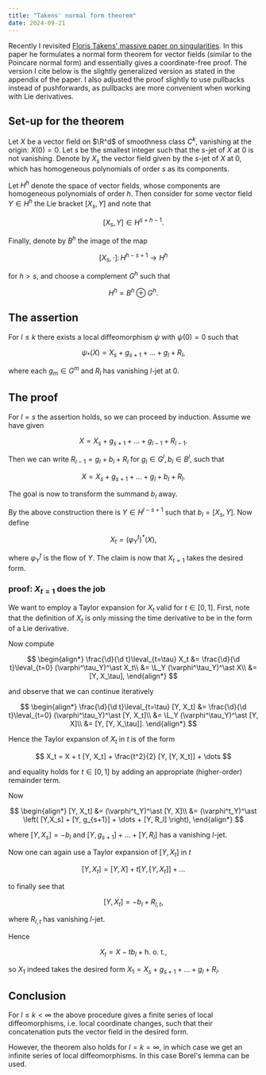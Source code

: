 ```yaml
---
title: "Takens' normal form theorem"
date: 2024-09-21
---
```


Recently I revisited [Floris Takens' massive paper on singularities](https://eudml.org/doc/103931). In this paper he formulates a normal form theorem for vector fields (similar to the Poincare normal form) and essentially gives a coordinate-free proof. The version I cite below is the slightly generalized version as stated in the appendix of the paper. I also adjusted the proof slightly to use pullbacks instead of pushforwards, as pullbacks are more convenient when working with Lie derivatives.

## Set-up for the theorem

Let $X$ be a vector field on $\R^d$ of smoothness class $C^k$, vanishing at the origin: $X(0) = 0$. Let $s$ be the smallest integer such that the $s$-jet of $X$ at 0 is not vanishing. Denote by $X_s$ the vector field given by the $s$-jet of $X$ at 0, which has homogeneous polynomials of order $s$ as its components.

Let $H^h$ denote the space of vector fields, whose components are homogeneous polynomials of order $h$. Then consider for some vector field $Y \in H^h$ the Lie bracket $[ X_s , Y]$ and note that

$$  
[ X_s , Y] \in H^{s+h-1}.
$$

Finally, denote by $B^h$ the image of the map

$$ [ X_s, \cdot] \colon H^{h-s+1} \to H^h$$

for $h>s$, and choose a complement $G^h$ such that 

$$H^h = B^h \oplus G^h.$$

## The assertion

For $l \le k$ there exists a local diffeomorphism $\psi$ with $\psi(0) = 0$ such that

$$
\psi_\ast(X) = X_s + g_{s+1} + \dots + g_l + R_l,
$$

where each $g_m \in G^m$ and $R_l$ has vanishing $l$-jet at 0.

## The proof

For $l = s$ the assertion holds, so we can proceed by induction. Assume we have given

$$
X = X_s + g_{s+1} + \dots + g_{l-1} + R_{l-1}.
$$

Then we can write $R_{l-1} = g_l + b_l + R_l$ for $g_l \in G^l, b_l \in B^l$, such that

$$
X = X_s + g_{s+1} + \dots + g_{l} + b_l + R_{l}.
$$

The goal is now to transform the summand $b_l$ away.

By the above construction there is $Y \in H^{l-s+1}$ such that $b_l = [X_s, Y]$. Now define

$$
X_t = \left( \varphi^t_Y \right)^\ast (X),
$$

where $\varphi^t_Y$ is the flow of $Y$. The claim is now that $X_{t=1}$ takes the desired form.

### proof: $X_{t=1}$ does  the job

We want to employ a Taylor expansion for $X_t$ valid for $t \in [0,1]$. First, note that the definition of $X_t$ is only missing the time derivative to be in the form of a Lie derivative.

Now compute

$$
\begin{align*}
\frac{\d}{\d t}\leval_{t=\tau} X_t &= \frac{\d}{\d t}\leval_{t=0} (\varphi^\tau_Y)^\ast X_t\\
&= \L_Y (\varphi^\tau_Y)^\ast X\\
&= [Y, X_\tau],
\end{align*}
$$

and observe that we can continue iteratively

$$
\begin{align*}
\frac{\d}{\d t}\leval_{t=\tau} [Y, X_t] &= \frac{\d}{\d t}\leval_{t=0} (\varphi^\tau_Y)^\ast [Y, X_t]\\
&= \L_Y (\varphi^\tau_Y)^\ast [Y, X]\\
&= [Y, [Y, X_\tau]].
\end{align*}
$$

Hence the Taylor expansion of $X_t$ in $t$ is of the form

$$
X_t = X + t [Y, X_t] + \frac{t^2}{2} [Y, [Y, X_t]] + \dots
$$

and equality holds for $t \in [0,1]$ by adding an appropriate (higher-order) remainder term.

Now

$$
\begin{align*}
[Y, X_t] &= (\varphi^t_Y)^\ast [Y, X]\\
&= (\varphi^t_Y)^\ast \left( [Y,X_s] + [Y, g_{s+1}] + \dots + [Y, R_l] \right),
\end{align*}
$$

where $[Y,X_s] = - b_l$ and $[Y, g_{s+1}] + \dots + [Y, R_l]$ has a vanishing $l$-jet. 

Now one can again use a Taylor expansion of $[Y, X_t]$ in $t$

$$
[Y, X_t] = [Y, X] + t [Y, [Y, X_t]] + \dots
$$ 

to finally see that

$$
[Y, X_t] = -b_l + R_{l,t},
$$

where $R_{l,t}$ has vanishing $l$-jet.

Hence

$$
X_t = X - t b_l + \text{h. o. t.},
$$

so $X_1$ indeed takes the desired form $X_1 = X_s + g_{s+1} + \dots + g_{l} + R_{l}$.

## Conclusion

For $l \le k < \infty$ the above procedure gives a finite series of local diffeomorphisms, i.e. local coordinate changes, such that their concatenation puts the vector field in the desired form.

However, the theorem also holds for $l = k = \infty$, in which case we get an infinite series of local diffeomorphisms. In this case Borel's lemma can be used.